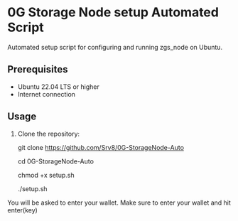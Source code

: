 # 0G Storage Node setup Automated Script

Automated setup script for configuring and running zgs_node on Ubuntu.

## Prerequisites

- Ubuntu 22.04 LTS or higher
- Internet connection

## Usage

1. Clone the repository:

   git clone https://github.com/Srv8/0G-StorageNode-Auto

   cd 0G-StorageNode-Auto

   chmod +x setup.sh

   ./setup.sh

You will be asked to enter your wallet. Make sure to enter your wallet and hit enter(key)
